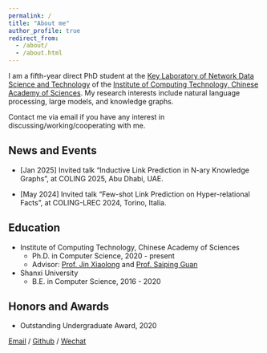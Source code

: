 ```yaml
---
permalink: /
title: "About me"
author_profile: true
redirect_from: 
  - /about/
  - /about.html
---
```


I am a fifth-year direct PhD student at the [Key Laboratory of Network Data Science and Technology](http://www.bigdatalab.ac.cn/) of the [Institute of Computing Technology, Chinese Academy of Sciences](https://www.ict.ac.cn/). My research interests include natural language processing, large models, and knowledge graphs.

Contact me via email if you have any interest in discussing/working/cooperating with me.

## News and Events
- [Jan 2025] Invited talk “Inductive Link Prediction in N-ary Knowledge Graphs”, at COLING 2025, Abu Dhabi, UAE.

- [May 2024] Invited talk “Few-shot Link Prediction on Hyper-relational Facts”, at COLING-LREC 2024, Torino, Italia.

## Education

- Institute of Computing Technology, Chinese Academy of Sciences
  - Ph.D. in Computer Science, 2020 - present
  - Advisor: [Prof. Jin Xiaolong](http://bigdatalab.ac.cn/jxl/) and [Prof. Saiping Guan](https://scholar.google.com/citations?user=mS2QCewAAAAJ&hl=zh-CN)
- Shanxi University
  - B.E. in Computer Science, 2016 - 2020

## Honors and Awards
  - Outstanding Undergraduate Award, 2020

[Email](mailto:weijiyao20z@ict.ac.cn) / [Github](https://github.com/JiyaoWei) / [Wechat](https://github.com/JiyaoWei/ziqian-wei.github.io/tree/master/images/wechat.jpg)


